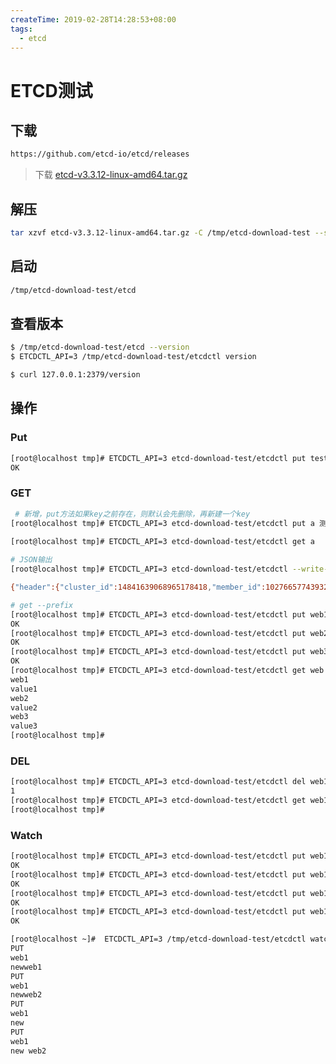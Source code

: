 ```yaml
---
createTime: 2019-02-28T14:28:53+08:00
tags:
  - etcd
---
```


# ETCD测试

<ArticleMeta />

## 下载

```bash
https://github.com/etcd-io/etcd/releases
```

> 下载 [etcd-v3.3.12-linux-amd64.tar.gz](https://github.com/etcd-io/etcd/releases/download/v3.3.12/etcd-v3.3.12-linux-amd64.tar.gz)



## 解压

```bash
tar xzvf etcd-v3.3.12-linux-amd64.tar.gz -C /tmp/etcd-download-test --strip-components=1
```

## 启动

```bash
/tmp/etcd-download-test/etcd
```

## 查看版本

```bash
$ /tmp/etcd-download-test/etcd --version
$ ETCDCTL_API=3 /tmp/etcd-download-test/etcdctl version

$ curl 127.0.0.1:2379/version
```

## 操作

### Put

```bash
[root@localhost tmp]# ETCDCTL_API=3 etcd-download-test/etcdctl put test1 value1
OK
```

### GET

```bash
 # 新增，put方法如果key之前存在，则默认会先删除，再新建一个key
[root@localhost tmp]# ETCDCTL_API=3 etcd-download-test/etcdctl put a 测试
 
[root@localhost tmp]# ETCDCTL_API=3 etcd-download-test/etcdctl get a
```

```bash
# JSON输出
[root@localhost tmp]# ETCDCTL_API=3 etcd-download-test/etcdctl --write-out="json" get a

{"header":{"cluster_id":14841639068965178418,"member_id":10276657743932975437,"revision":5,"raft_term":2},"kvs":[{"key":"YQ==","create_revision":3,"mod_revision":5,"version":2,"value":"5rWL6K+VMg=="}],"count":1}
```

```bash
# get --prefix
[root@localhost tmp]# ETCDCTL_API=3 etcd-download-test/etcdctl put web1 value1
OK
[root@localhost tmp]# ETCDCTL_API=3 etcd-download-test/etcdctl put web2 value2
OK
[root@localhost tmp]# ETCDCTL_API=3 etcd-download-test/etcdctl put web3 value3
OK
[root@localhost tmp]# ETCDCTL_API=3 etcd-download-test/etcdctl get web --prefix
web1
value1
web2
value2
web3
value3
[root@localhost tmp]#
```

### DEL

```bash
[root@localhost tmp]# ETCDCTL_API=3 etcd-download-test/etcdctl del web1
1
[root@localhost tmp]# ETCDCTL_API=3 etcd-download-test/etcdctl get web1
[root@localhost tmp]# 
```

### Watch

```bash
[root@localhost tmp]# ETCDCTL_API=3 etcd-download-test/etcdctl put web1 newweb1
OK
[root@localhost tmp]# ETCDCTL_API=3 etcd-download-test/etcdctl put web1 newweb2
OK
[root@localhost tmp]# ETCDCTL_API=3 etcd-download-test/etcdctl put web1 new
OK
[root@localhost tmp]# ETCDCTL_API=3 etcd-download-test/etcdctl put web1 'new web2'
OK

```

```bash
[root@localhost ~]#  ETCDCTL_API=3 /tmp/etcd-download-test/etcdctl watch web1
PUT
web1
newweb1
PUT
web1
newweb2
PUT
web1
new
PUT
web1
new web2
```

